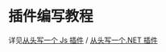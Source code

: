 # 插件编写教程

详见[从头写一个 Js 插件](../../tutorial/advanced/write_a_js_plugin) / [从头写一个.NET 插件](../../tutorial/advanced/write_a_net_plugin)
